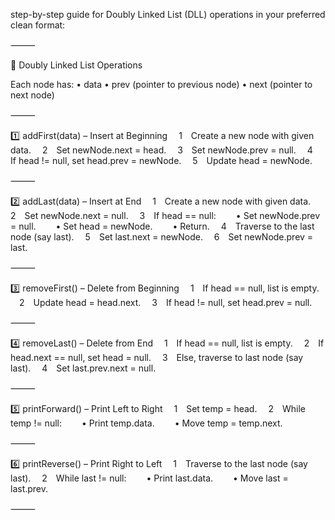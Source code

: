 step-by-step guide for Doubly Linked List (DLL) operations in your preferred clean format:

⸻

🔹 Doubly Linked List Operations

Each node has:
	•	data
	•	prev (pointer to previous node)
	•	next (pointer to next node)

⸻

1️⃣ addFirst(data) – Insert at Beginning
 1 Create a new node with given data.
 2 Set newNode.next = head.
 3 Set newNode.prev = null.
 4 If head != null, set head.prev = newNode.
 5 Update head = newNode.

⸻

2️⃣ addLast(data) – Insert at End
 1 Create a new node with given data.
 2 Set newNode.next = null.
 3 If head == null:
  • Set newNode.prev = null.
  • Set head = newNode.
  • Return.
 4 Traverse to the last node (say last).
 5 Set last.next = newNode.
 6 Set newNode.prev = last.

⸻

3️⃣ removeFirst() – Delete from Beginning
 1 If head == null, list is empty.
 2 Update head = head.next.
 3 If head != null, set head.prev = null.

⸻

4️⃣ removeLast() – Delete from End
 1 If head == null, list is empty.
 2 If head.next == null, set head = null.
 3 Else, traverse to last node (say last).
 4 Set last.prev.next = null.

⸻

5️⃣ printForward() – Print Left to Right
 1 Set temp = head.
 2 While temp != null:
  • Print temp.data.
  • Move temp = temp.next.

⸻

6️⃣ printReverse() – Print Right to Left
 1 Traverse to the last node (say last).
 2 While last != null:
  • Print last.data.
  • Move last = last.prev.

⸻